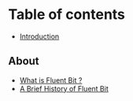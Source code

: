 # Table of contents

* [Introduction](README.md)

## About

* [What is Fluent Bit ?](about/example-page-under-group-1.md)
* [A Brief History of Fluent Bit](about/history.md)

